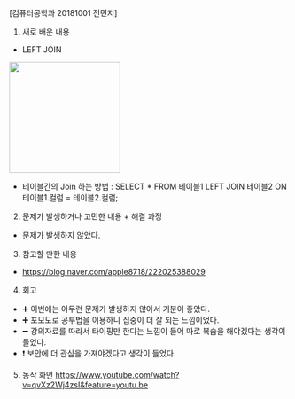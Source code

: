 [컴퓨터공학과 20181001 전민지]

1. 새로 배운 내용
- LEFT JOIN
<img src="https://user-images.githubusercontent.com/53859836/94406271-b8b7fb80-01ac-11eb-9ae4-813ccd0fe792.png" width="200">

- 테이블간의 Join 하는 방법
: SELECT * FROM 테이블1 LEFT JOIN 테이블2 ON 테이블1.컬럼 = 테이블2.컬럼;


2. 문제가 발생하거나 고민한 내용 + 해결 과정
- 문제가 발생하지 않았다.



3. 참고할 만한 내용
- https://blog.naver.com/apple8718/222025388029



4. 회고
- ➕ 이번에는 아무런 문제가 발생하지 않아서 기분이 좋았다.
- ➕ 포모도로 공부법을 이용하니 집중이 더 잘 되는 느낌이었다.
- ➖ 강의자료를 따라서 타이핑만 한다는 느낌이 들어 따로 복습을 해야겠다는 생각이 들었다.
- ❗ 보안에 더 관심을 가져야겠다고 생각이 들었다.



5. 동작 화면
https://www.youtube.com/watch?v=qvXz2Wj4zsI&feature=youtu.be
